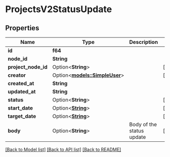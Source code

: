 # ProjectsV2StatusUpdate

## Properties

Name | Type | Description | Notes
------------ | ------------- | ------------- | -------------
**id** | **f64** |  | 
**node_id** | **String** |  | 
**project_node_id** | Option<**String**> |  | [optional]
**creator** | Option<[**models::SimpleUser**](simple-user.md)> |  | [optional]
**created_at** | **String** |  | 
**updated_at** | **String** |  | 
**status** | Option<**String**> |  | [optional]
**start_date** | Option<[**String**](string.md)> |  | [optional]
**target_date** | Option<[**String**](string.md)> |  | [optional]
**body** | Option<**String**> | Body of the status update | [optional]

[[Back to Model list]](../README.md#documentation-for-models) [[Back to API list]](../README.md#documentation-for-api-endpoints) [[Back to README]](../README.md)


